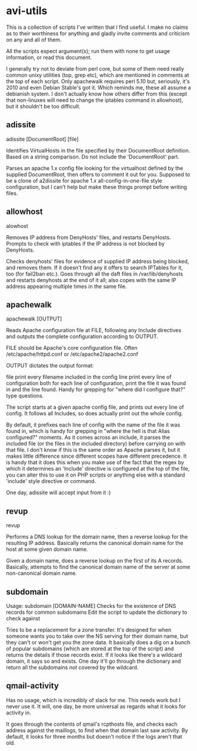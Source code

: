 avi-utils
=========

This is a collection of scripts I've written that I find useful. I make no claims as to their worthiness for anything
and gladly invite comments and criticism on any and all of them.

All the scripts expect argument(s); run them with none to get usage information, or read this document. 

I generally try not to deviate from perl core, but some of them need really common unixy utilities (top, grep etc),
which are mentioned in comments at the top of each script. Only apachewalk requires perl 5.10 but, seriously, it's 
2010 and even Debian Stable's got it. Which reminds me, these all assume a debianish system. I don't actually know
how others differ from this (except that non-linuxes will need to change the iptables command in allowhost), but it
shouldn't be too difficult.

adissite
--------

  adissite [DocumentRoot] [file]

  Identifies VirtualHosts in the file specified by their
  DocumentRoot definition. Based on a string comparison. 
  Do not include the 'DocumentRoot' part.



Parses an apache 1.x config file looking for the virtualhost defined by the supplied DocumentRoot, then offers to comment
it out for you. Supposed to be a clone of a2dissite for apache 1.x all-config-in-one-file style configuration, but I 
can't help but make these things prompt before writing files.


allowhost
---------

  alowhost <IP address>
  
  Removes IP address from DenyHosts' files, and restarts
  DenyHosts. Prompts to check with iptables if the IP
  address is not blocked by DenyHosts.



Checks denyhosts' files for evidence of supplied IP address being blocked, and removes them. If it doesn't find any it 
offers to search IPTables for it, too (for fail2ban etc.). Goes through all the daft files in /var/lib/denyhosts and
restarts denyhosts at the end of it all; also copes with the same IP address appearing multiple times in the same file.


apachewalk
----------

  apachewalk <FILE> [OUTPUT]

  Reads Apache configuration file at FILE, following any
  Include directives and outputs the complete configuration
  according to OUTPUT. 

  FILE should be Apache's core configuration file. Often
  /etc/apache/httpd.conf or /etc/apache2/apache2.conf

  OUTPUT dictates the output format:

  file	print every filename included in the config
  line	print every line of configuration
  both	for each line of configuration, print the file it
        was found in and the line found. Handy for grepping
        for "where did I configure that?" type questions.


The script starts at a given apache config file, and prints out every line of config. It follows all Includes, so does actually 
print out the whole config. 

By default, it prefixes each line of config with the name of the file it was found in, which is handy for grepping in 
"where the hell is that Alias configured?" moments. As it comes across an include, it parses the included file (or the 
files in the included directory) before carrying on with that file. I don't know if this is the same order as Apache 
parses it, but it makes little difference since different scopes have different precedence. It is handy that it does 
this when you make use of the fact that the regex by which it determines an 'Include' directive is configured at the 
top of the file, you can alter this to use it on PHP scripts or anything else with a standard 'include' style directive 
or command.

One day, adissite will accept input from it :)


revup
-----

  revup <DOMAIN-NAME>
        
  Performs a DNS lookup for the domain name, then
  a reverse lookup for the resulting IP address. 
  Basically returns the canonical domain name for
  the host at some given domain name.

Given a domain name, does a reverse lookup on the first of its A records. Basically, attempts to find the canonical
domain name of the server at some non-canonical domain name.


subdomain
---------

  Usage: subdomain [DOMAIN-NAME]
  Checks for the existence of DNS records for common subdomains
  Edit the script to update the dictionary to check against

Tries to be a replacement for a zone transfer. It's designed for when someone wants you to take over the NS serving for
their domain name, but they can't or won't get you the zone data. It basically does a dig on a bunch of popular 
subdomains (which are stored at the top of the script) and returns the details if those records exist.
If it looks like there's a wildcard domain, it says so and exists. One day it'll go through the dictionary and return all
the subdomains *not* covered by the wildcard.

qmail-activity
--------------

Has no usage, which is incredibly of slack for me. This needs work but I never use it. It will, one day, be more 
universal as regards what it looks for activity in.

It goes through the contents of qmail's rcpthosts file, and checks each address against the maillogs, to find when that 
domain last saw activity. By default, it looks for three months but doesn't notice if the logs aren't that old.



